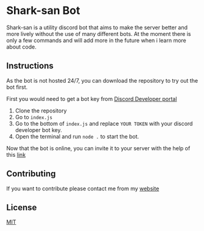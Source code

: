 # Shark-san Bot
Shark-san is a utility discord bot that aims to make the server better and more lively without the use of many different bots. At the moment there is only a few commands and will add more in the future when i learn more about code.

## Instructions
As the bot is not hosted 24/7, you can download the repository to try out the bot first. 

First you would need to get a bot key from [Discord Developer portal](https://discord.com/developers)

1. Clone the repository 
2. Go to ``index.js`` 
3. Go to the bottom of `index.js` and replace `YOUR TOKEN` with your discord developer bot key.
4. Open the terminal and run `node .` to start the bot.

Now that the bot is online, you can invite it to your server with the help of this [link]([https://discordpy.readthedocs.io/en/latest/discord.html])

## Contributing
If you want to contribute please contact me from my [website](https://hohweide.me)

## License
[MIT]([https://github.com/waggot/Shark-san-bot/blob/master/LICENSE])